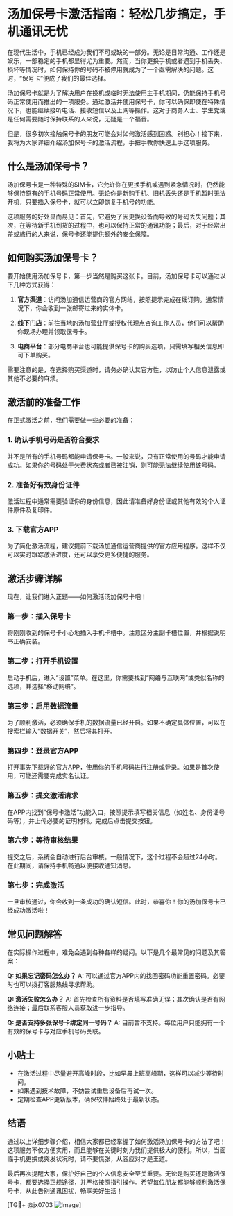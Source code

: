 # 汤加保号卡激活指南：轻松几步搞定，手机通讯无忧

在现代生活中，手机已经成为我们不可或缺的一部分。无论是日常沟通、工作还是娱乐，一部稳定的手机都显得尤为重要。然而，当你更换手机或者遇到手机丢失、损坏等情况时，如何保持你的号码不被停用就成为了一个亟需解决的问题。这时，“保号卡”便成了我们的最佳选择。

汤加保号卡就是为了解决用户在换机或临时无法使用主手机期间，仍能保持手机号码正常使用而推出的一项服务。通过激活并使用保号卡，你可以确保即使在特殊情况下，也能继续接听电话、接收短信以及上网等操作。这对于商务人士、学生党或是任何需要随时保持联系的人来说，无疑是一个福音。

但是，很多初次接触保号卡的朋友可能会对如何激活感到困惑。别担心！接下来，我将为大家详细介绍汤加保号卡的激活流程，手把手教你快速上手这项服务。

## 什么是汤加保号卡？

汤加保号卡是一种特殊的SIM卡，它允许你在更换手机或遇到紧急情况时，仍然能够保持原有的手机号码正常使用。无论你是新购手机、旧机丢失还是手机暂时无法开机，只要插入保号卡，就可以立即恢复手机号的功能。

这项服务的好处显而易见：首先，它避免了因更换设备而导致的号码丢失问题；其次，在等待新手机到货的过程中，也可以保持正常的通讯功能；最后，对于经常出差或旅行的人来说，保号卡还能提供额外的安全保障。

## 如何购买汤加保号卡？

要开始使用汤加保号卡，第一步当然是购买这张卡。目前，汤加保号卡可以通过以下几种方式获得：

1. **官方渠道**：访问汤加通信运营商的官方网站，按照提示完成在线订购。通常情况下，你会收到一张邮寄过来的实体卡。
   
2. **线下门店**：前往当地的汤加营业厅或授权代理点咨询工作人员，他们可以帮助你现场办理并领取保号卡。

3. **电商平台**：部分电商平台也可能提供保号卡的购买选项，只需填写相关信息即可下单购买。

需要注意的是，在选择购买渠道时，请务必确认其官方性，以防止个人信息泄露或其他不必要的麻烦。

## 激活前的准备工作

在正式激活之前，我们需要做一些必要的准备：

### 1. 确认手机号码是否符合要求
并不是所有的手机号码都能申请保号卡。一般来说，只有正常使用的号码才能申请成功。如果你的号码处于欠费状态或者已被注销，则可能无法继续使用该号码。

### 2. 准备好有效身份证件
激活过程中通常需要验证你的身份信息，因此请准备好身份证或其他有效的个人证件原件及复印件。

### 3. 下载官方APP
为了简化激活流程，建议提前下载汤加通信运营商提供的官方应用程序。这样不仅可以实时跟踪激活进度，还可以享受更多便捷的服务。

## 激活步骤详解

现在，让我们进入正题——如何激活汤加保号卡吧！

### 第一步：插入保号卡
将刚刚收到的保号卡小心地插入手机卡槽中。注意区分主副卡槽位置，并根据说明书正确安装。

### 第二步：打开手机设置
启动手机后，进入“设置”菜单。在这里，你需要找到“网络与互联网”或类似名称的选项，并选择“移动网络”。

### 第三步：启用数据流量
为了顺利激活，必须确保手机的数据流量已经开启。如果不确定具体位置，可以在搜索栏输入“数据开关”，然后将其打开。

### 第四步：登录官方APP
打开事先下载好的官方APP，使用你的手机号码进行注册或登录。如果是首次使用，可能还需要完成实名认证。

### 第五步：提交激活请求
在APP内找到“保号卡激活”功能入口，按照提示填写相关信息（如姓名、身份证号码等），并上传必要的证明材料。完成后点击提交按钮。

### 第六步：等待审核结果
提交之后，系统会自动进行后台审核。一般情况下，这个过程不会超过24小时。在此期间，请保持手机畅通以便接收通知消息。

### 第七步：完成激活
一旦审核通过，你会收到一条成功的确认短信。此时，恭喜你！你的汤加保号卡已经成功激活啦！

## 常见问题解答

在实际操作过程中，难免会遇到各种各样的疑问。以下是几个最常见的问题及其答案：

**Q: 如果忘记密码怎么办？**
A: 可以通过官方APP内的找回密码功能重置密码。必要时也可以拨打客服热线寻求帮助。

**Q: 激活失败怎么办？**
A: 首先检查所有资料是否填写准确无误；其次确认是否有网络连接；最后联系客服人员获取进一步指导。

**Q: 是否支持多张保号卡绑定同一号码？**
A: 目前暂不支持。每位用户只能拥有一个有效的保号卡与对应手机号码关联。

## 小贴士

- 在激活过程中尽量避开高峰时段，比如早晨上班高峰期，这样可以减少等待时间。
- 如果遇到技术故障，不妨尝试重启设备后再试一次。
- 定期检查APP更新版本，确保软件始终处于最新状态。

## 结语

通过以上详细步骤介绍，相信大家都已经掌握了如何激活汤加保号卡的方法了吧！这项服务不仅方便实用，而且能够在关键时刻为我们提供极大的便利。所以，当面临手机更换或突发状况时，请不要慌张，从容应对才是王道。

最后再次提醒大家，保护好自己的个人信息安全至关重要。无论是购买还是激活保号卡，都要选择正规途径，并严格按照指引操作。希望每位朋友都能够顺利激活保号卡，从此告别通讯困扰，畅享美好生活！

[TG💪+ @jx0703 ![Image](https://github.com/user-attachments/assets/dbca1d08-cadb-493c-b0ec-ad6f7a83f270)]